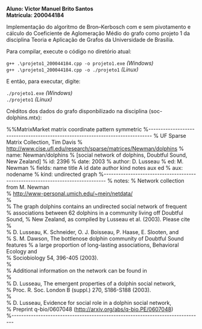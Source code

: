 **Aluno: Victor Manuel Brito Santos** <br />
**Matrícula: 200044184**

Implementação do algoritmo de Bron–Kerbosch com e sem pivotamento e cálculo do Coeficiente de Aglomeração Médio do grafo como projeto 1 da disciplina Teoria e Aplicação de Grafos da Universidade de Brasília. 

Para compilar, execute o código no diretório atual:

`g++ .\projeto1_200044184.cpp -o projeto1.exe` *(Windows)* <br />
`g++ .\projeto1_200044184.cpp -o ./projeto1` *(Linux)*

E então, para executar, digite:

`./projeto1.exe` *(Windows)* <br />
`./projeto1` *(Linux)*

Créditos dos dados do grafo disponbilizado na disciplina (soc-dolphins.mtx):

%%MatrixMarket matrix coordinate pattern symmetric
%-------------------------------------------------------------------------------
% UF Sparse Matrix Collection, Tim Davis
% http://www.cise.ufl.edu/research/sparse/matrices/Newman/dolphins
% name: Newman/dolphins
% [social network of dolphins, Doubtful Sound, New Zealand]
% id: 2396
% date: 2003
% author: D. Lusseau
% ed: M. Newman
% fields: name title A id date author kind notes aux ed
% aux: nodename
% kind: undirected graph
%-------------------------------------------------------------------------------
% notes:
% Network collection from M. Newman                                          
% http://www-personal.umich.edu/~mejn/netdata/                               
%                                                                            
% The graph dolphins contains an undirected social network of frequent       
% associations between 62 dolphins in a community living off Doubtful Sound, 
% New Zealand, as compiled by Lusseau et al. (2003).  Please cite            
%                                                                            
%   D. Lusseau, K. Schneider, O. J. Boisseau, P. Haase, E. Slooten, and      
%   S. M. Dawson, The bottlenose dolphin community of Doubtful Sound features
%   a large proportion of long-lasting associations, Behavioral Ecology and  
%   Sociobiology 54, 396-405 (2003).                                         
%                                                                            
% Additional information on the network can be found in                      
%                                                                            
%   D. Lusseau, The emergent properties of a dolphin social network,         
%   Proc. R. Soc. London B (suppl.) 270, S186-S188 (2003).                   
%                                                                            
%   D. Lusseau, Evidence for social role in a dolphin social network,        
%   Preprint q-bio/0607048 (http://arxiv.org/abs/q-bio.PE/0607048)           
%-------------------------------------------------------------------------------
